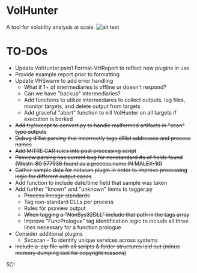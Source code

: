 # VolHunter #

A tool for volatility analysis at scale.
![alt text](https://user-images.githubusercontent.com/39749344/59982884-6ae23a00-95de-11e9-815b-25443e51b24c.JPG)
# TO-DOs #

- Update VolHunter.psm1 Format-VHReport to reflect new plugins in use
- Provide example report prior to formatting
- Update VHSwarm to add error handling
     - What if 1+ of intermediaries is offline or doesn't respond?
     - Can we have "backup" intermediaries?
     - Add functions to utilize intermediares to collect outputs, log files, monitor targets, and delete output from targets
     - Add graceful "abort" function to kill VolHunter on all targets if execution is borked
- ~~Add try/except to convert.py to handle malformed artifacts in "scan" type outputs~~
- ~~Debug dlllist parsing that incorrectly tags dlllist addresses and process names~~
- ~~Add MITRE CAR rules into post processing script~~
- ~~Psxview parsing has current bug for nonstandard #s of fields found (Wkstn-80 577936 found as a process.name IN MALEX-10)~~
- ~~Gather sample data for netscan plugin in order to improve processing logic for different output cases~~
- Add function to include date/time field that sample was taken
- Add further "known" and "unknown" items to tagger.py
     - ~~Process lineage standards~~
     - Tag non-standard DLLs per process
     - Rules for psxview output
     - ~~When tagging a "NonSys32DLL" include that path in the tags array~~
     - Improve "FuncPrologue" tag identification logic to include all three lines necessary for a function prologue
- Consider additional plugins
     - Svcscan - To identify unique services across systems
- ~~Include a .zip file with all scripts & folder structures laid out (minus memory dumping tool for copyright reasons)~~

5C!
